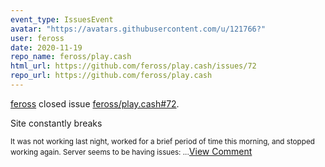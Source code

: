```yaml
---
event_type: IssuesEvent
avatar: "https://avatars.githubusercontent.com/u/121766?"
user: feross
date: 2020-11-19
repo_name: feross/play.cash
html_url: https://github.com/feross/play.cash/issues/72
repo_url: https://github.com/feross/play.cash
---
```


<a href='https://github.com/feross' target='_blank'>feross</a> closed issue <a href='https://github.com/feross/play.cash/issues/72' target='_blank'>feross/play.cash#72</a>.

<p>Site constantly breaks</p><small>It was not working last night, worked for a brief period of time this morning, and stopped working again. Server seems to be having issues:...</small><a href='https://github.com/feross/play.cash/issues/72' target='_blank'>View Comment</a>